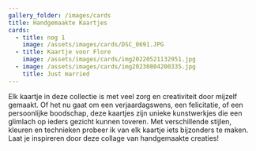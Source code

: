 ```yaml
---
gallery_folder: /images/cards
title: Handgemaakte Kaartjes
cards:
  - title: nog 1
    image: /assets/images/cards/DSC_0691.JPG
  - title: Kaartje voor Flore
    image: /assets/images/cards/img20220521132951.jpg
  - image: /assets/images/cards/img20230804200335.jpg
    title: Just married
---
```

Elk kaartje in deze collectie is met veel zorg en creativiteit door mijzelf gemaakt. Of het nu gaat om een verjaardagswens, een felicitatie, of een persoonlijke boodschap, deze kaartjes zijn unieke kunstwerkjes die een glimlach op ieders gezicht kunnen toveren. Met verschillende stijlen, kleuren en technieken probeer ik van elk kaartje iets bijzonders te maken. Laat je inspireren door deze collage van handgemaakte creaties!
